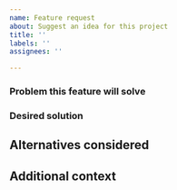 ```yaml
---
name: Feature request
about: Suggest an idea for this project
title: ''
labels: ''
assignees: ''

---
```


### Problem this feature will solve
<!-- A clear and concise description of what the problem is. Ex. I'm always
frustrated when [...] -->

<!-- NOTE: factory_bot_rails includes automatic factory definition loading and
rails generators. Features requests unrelated to those likely belong on the
factory_bot repository instead of this one. Don't worry if you are unsure; if
the issue is in the wrong place we will transfer it over. -->

### Desired solution
<!-- A clear and concise description of what you want to happen. -->

## Alternatives considered
<!-- A clear and concise description of any alternative solutions or features
you've considered. -->

## Additional context
<!-- Add any other context about the feature request here. -->
